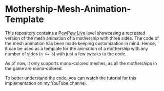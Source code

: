# Mothership-Mesh-Animation-Template

This repository contains a [PewPew Live](https://pewpew.live/) level showcasing a recreated version of the mesh animation of a mothership with three sides. The code of the mesh animation has been made keeping customization in mind. Hence, it can be used as a template for the animation of a mothership with any number of sides (`n >= 3`) with just a few tweaks to the code. 

As of now, it only supports mono-colored meshes, as all the motherships in the game are mono-colored.

To better understand the code, you can watch the [tutorial](https://youtu.be/neLkT-NY8FM) for this implementation on my YouTube channel.